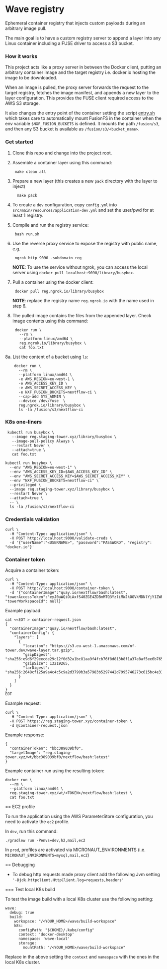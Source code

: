 # Wave registry 

Ephemeral container registry that injects custom payloads during an arbitrary image pull.

The main goal is to have a custom registry server to append a layer into any Linux
container including a FUSE driver to access a S3 bucket.

### How it works 

This project acts like a proxy server in between the Docker client, putting an 
arbitrary container image and the target registry i.e. docker.io hosting the 
image to be downloaded. 

When an image is pulled, the proxy server forwards the request to the target registry, 
fetches the image manifest, and appends a new layer to the layer configuration.
This provides the FUSE client required access to the AWS S3 storage.

It also changes the entry point of the container setting the script [entry.sh](.layer/opt/fusion/entry.sh)
which takes care to automatically mount FusionFS in the container when the env variable 
`$NXF_FUSION_BUCKETS` is defined. It mounts 
the path `/fusion/s3`, and then any S3 bucket is available as `/fusion/s3/<bucket_name>`.

### Get started 

1. Clone this repo and change into the project root.


2. Assemble a container layer using this command:

   
        make clean all

3. Prepare a new layer (this creates a new `pack` directory with the layer to inject)

         make pack

4. To create a `dev` configuration, copy `config.yml` into `src/main/resources/application-dev.yml`
and set the user/pwd for at least 1 registry.

5. Compile and run the registry service:  

        bash run.sh

6. Use the reverse proxy service to expose the registry with public name, e.g. 

        ngrok http 9090 -subdomain reg

    **NOTE**: To use the service without ngrok, you can access the local server using `docker pull localhost:9090/library/busybox`.

7. Pull a container using the docker client: 

        docker pull reg.ngrok.io/library/busybox
        
    **NOTE**: replace the registry name `reg.ngrok.io` with the name used in step 6.

8. The pulled image contains the files from the appended layer. Check image contents using this command:

        docker run \
          --rm \
          --platform linux/amd64 \
          reg.ngrok.io/library/busybox \
          cat foo.txt

8a. List the content of a bucket using `ls`:

        docker run \
          --rm \
          --platform linux/amd64 \
          -e AWS_REGION=eu-west-1 \
          -e AWS_ACCESS_KEY_ID \
          -e AWS_SECRET_ACCESS_KEY \
          -e NXF_FUSION_BUCKETS=nextflow-ci \
          --cap-add SYS_ADMIN \
          --device /dev/fuse  \
          reg.ngrok.io/library/busybox \
          ls -la /fusion/s3/nextflow-ci
  
### K8s one-liners 

```
 kubectl run busybox \
   --image reg.staging-tower.xyz/library/busybox \
   --image-pull-policy Always \
   --restart Never \
   --attach=true \
   cat foo.txt
```

```
kubectl run busybox \
  --env "AWS_REGION=eu-west-1" \
  --env "AWS_ACCESS_KEY_ID=$AWS_ACCESS_KEY_ID" \
  --env "AWS_SECRET_ACCESS_KEY=$AWS_SECRET_ACCESS_KEY" \
  --env "NXF_FUSION_BUCKETS=nextflow-ci" \
  --privileged \
  --image reg.staging-tower.xyz/library/busybox \
  --restart Never \
  --attach=true \
  -- \
  ls -la /fusion/s3/nextflow-ci 
```
### Credentials validation 


```
curl \
  -H "Content-Type: application/json" \
  -X POST http://localhost:9090/validate-creds \
  -d '{"userName":"<USERNAME>", "password":"PASSWORD", "registry": "docker.io"}' 
```

### Container token
  
Acquire a container token:  
```
curl \
  -H "Content-Type: application/json" \
  -X POST http://localhost:9090/container-token \
  -d '{"containerImage":"quay.io/nextflow/bash:latest", "towerAccessToken":"eyJ0aWQiOiAxfS40ZGE4ZDBmMTQ3YzliMWJkOGVkMDNlYjY1ZWRiZmU1OWQxZjEyZGU3", "towerWorkspaceId": null}' 
```

Example payload: 

```
cat <<EOT > container-request.json
{
  "containerImage":"quay.io/nextflow/bash:latest",
  "containerConfig": {
    "layers": [
      {
        "location": "https://s3.eu-west-1.amazonaws.com/nf-tower.dev/wave-layer.tar.gzip",
        "gzipDigest": "sha256:e9d6f29eecde29c12f0d32a1bc81aa9f4fcb76f8d813b8f1a37e8af5ee6b7657",
        "gzipSize": 13219265,
        "tarDigest": "sha256:2648cf125a9a4c4c5c9a2d3799b3a57983b5297442d7995746273c615bc4e316"
      }
    ]
  }
}
EOT
```

Example request: 

```
curl \
  -H "Content-Type: application/json" \
  -X POST https://reg.staging-tower.xyz/container-token \
  -d @container-request.json 
```

Example response:

```
{
  "containerToken": "bbc389039bf0",
  "targetImage": "reg.staging-tower.xyz/wt/bbc389039bf0/nextflow/bash:latest"
}
```


Example container run using the resulting token: 

```
docker run \
  --rm \
  --platform linux/amd64 \
  reg.staging-tower.xyz/wt/<TOKEN>/nextflow/bash:latest \
  cat foo.txt 
```


== EC2 profile

To run the application using the AWS ParameterStore configuration, you need to activate the `ec2` profile.

In `dev`, run this command:

`./gradlew run -Penvs=dev,h2,mail,ec2`

In `prod`, profiles are activated via MICRONAUT_ENVIRONMENTS (i.e. `MICRONAUT_ENVIRONMENTS=mysql,mail,ec2`)


== Debugging 

* To debug http requests made proxy client add the following Jvm setting `'-Djdk.httpclient.HttpClient.log=requests,headers'` 


=== Test local K8s build  

To test the image build with a local K8s cluster use the following setting: 

```
wave:
  debug: true
  build:
    workspace: "/<YOUR_HOME>/wave/build-workspace"
    k8s:
      configPath: "${HOME}/.kube/config"
      context: 'docker-desktop'
      namespace: 'wave-local'
      storage:
        mountPath: "/<YOUR_HOME>/wave/build-workspace"

```
     
Replace in the above setting the `context` and `namespace` with the ones in the local K8s cluster.
